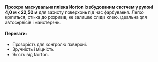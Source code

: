 **Прозора маскувальна плівка Norton із вбудованим скотчем у рулоні 4,0 м х 22,50 м** для захисту поверхонь під час фарбування. Легко кріпиться, стійка до розривів, не залишає слідів клею. Ідеальна для автосервісів і майстерень.

#### Переваги:

- Прозорість для контролю поверхні.
- Зручність і міцність.
- Якість від Norton.
